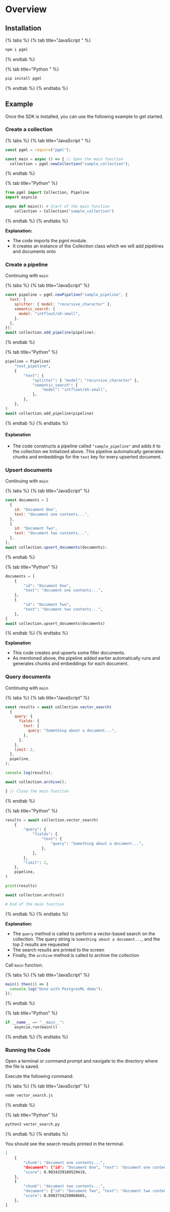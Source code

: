 # Overview

## Installation

{% tabs %}
{% tab title="JavaScript " %}
```bash
npm i pgml
```
{% endtab %}

{% tab title="Python " %}
```bash
pip install pgml
```
{% endtab %}
{% endtabs %}

## Example

Once the SDK is installed, you can use the following example to get started.

### Create a collection

{% tabs %}
{% tab title="JavaScript " %}
```javascript
const pgml = require("pgml");

const main = async () => { // Open the main function
  collection = pgml.newCollection("sample_collection");
```
{% endtab %}

{% tab title="Python" %}
```python
from pgml import Collection, Pipeline
import asyncio

async def main(): # Start of the main function
    collection = Collection("sample_collection")
```
{% endtab %}
{% endtabs %}

**Explanation:**

* The code imports the pgml module.
* It creates an instance of the Collection class which we will add pipelines and documents onto

### Create a pipeline

Continuing with `main`

{% tabs %}
{% tab title="JavaScript" %}
```javascript
const pipeline = pgml.newPipeline("sample_pipeline", {
  text: {
    splitter: { model: "recursive_character" },
    semantic_search: {
      model: "intfloat/e5-small",
    },
  },
});
await collection.add_pipeline(pipeline);
```
{% endtab %}

{% tab title="Python" %}
```python
pipeline = Pipeline(
    "test_pipeline",
    {
        "text": {
            "splitter": { "model": "recursive_character" },
            "semantic_search": {
                "model": "intfloat/e5-small",
            },
        },
    },
)
await collection.add_pipeline(pipeline)
```
{% endtab %}
{% endtabs %}

#### Explanation

* The code constructs a pipeline called `"sample_pipeline"` and adds it to the collection we Initialized above. This pipeline automatically generates chunks and embeddings for the `text` key for every upserted document.

### Upsert documents

Continuing with `main`

{% tabs %}
{% tab title="JavaScript" %}
```javascript
const documents = [
  {
    id: "Document One",
    text: "document one contents...",
  },
  {
    id: "Document Two",
    text: "document two contents...",
  },
];
await collection.upsert_documents(documents);
```
{% endtab %}

{% tab title="Python" %}
```python
documents = [
    {
        "id": "Document One",
        "text": "document one contents...",
    },
    {
        "id": "Document Two",
        "text": "document two contents...",
    },
]
await collection.upsert_documents(documents)
```
{% endtab %}
{% endtabs %}

**Explanation**

* This code creates and upserts some filler documents.
* As mentioned above, the pipeline added earlier automatically runs and generates chunks and embeddings for each document.

### Query documents

Continuing with `main`

{% tabs %}
{% tab title="JavaScript" %}
```javascript
const results = await collection.vector_search(
  {
    query: {
      fields: {
        text: {
          query: "Something about a document...",
        },
      },
    },
    limit: 2,
  },
  pipeline,
);

console.log(results);

await collection.archive();

} // Close the main function
```
{% endtab %}

{% tab title="Python" %}
```python
results = await collection.vector_search(
    {
        "query": {
            "fields": {
                "text": {
                    "query": "Something about a document...",
                },
            },
        },
        "limit": 2,
    },
    pipeline,
)

print(results)

await collection.archive()

# End of the main function
```
{% endtab %}
{% endtabs %}

**Explanation:**

* The `query` method is called to perform a vector-based search on the collection. The query string is `Something about a document...`, and the top 2 results are requested
* The search results are  printed to the screen
* Finally, the `archive` method is called to archive the collection

Call `main` function.

{% tabs %}
{% tab title="JavaScript" %}
```javascript
main().then(() => {
  console.log("Done with PostgresML demo");
});
```
{% endtab %}

{% tab title="Python" %}
```python
if __name__ == "__main__":
    asyncio.run(main())
```
{% endtab %}
{% endtabs %}

### **Running the Code**

Open a terminal or command prompt and navigate to the directory where the file is saved.

Execute the following command:

{% tabs %}
{% tab title="JavaScript" %}
```bash
node vector_search.js
```
{% endtab %}

{% tab title="Python" %}
```bash
python3 vector_search.py
```
{% endtab %}
{% endtabs %}

You should see the search results printed in the terminal.

```bash
[
    {
        "chunk": "document one contents...",
        "document": {"id": "Document One", "text": "document one contents..."},
        "score": 0.9034339189529419,
    },
    {
        "chunk": "document two contents...",
        "document": {"id": "Document Two", "text": "document two contents..."},
        "score": 0.8983734250068665,
    },
]
```
